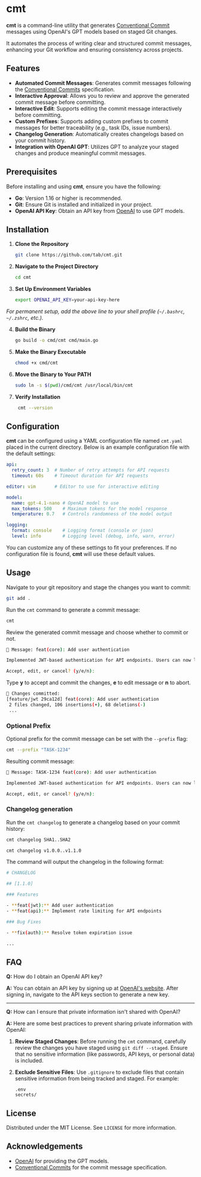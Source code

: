 # cmt

**cmt** is a command-line utility that generates [Conventional Commit](https://www.conventionalcommits.org/) messages using OpenAI's GPT models based on staged Git changes.

It automates the process of writing clear and structured commit messages, enhancing your Git workflow and ensuring consistency across projects.

## Features

- **Automated Commit Messages**: Generates commit messages following the [Conventional Commits](https://www.conventionalcommits.org/) specification.
- **Interactive Approval**: Allows you to review and approve the generated commit message before committing.
- **Interactive Edit**: Supports editing the commit message interactively before committing.
- **Custom Prefixes**: Supports adding custom prefixes to commit messages for better traceability (e.g., task IDs, issue numbers).
- **Changelog Generation**: Automatically creates changelogs based on your commit history.
- **Integration with OpenAI GPT**: Utilizes GPT to analyze your staged changes and produce meaningful commit messages.

## Prerequisites

Before installing and using **cmt**, ensure you have the following:

- **Go**: Version 1.16 or higher is recommended.
- **Git**: Ensure Git is installed and initialized in your project.
- **OpenAI API Key**: Obtain an API key from [OpenAI](https://platform.openai.com/account/api-keys) to use GPT models.

## Installation

1. **Clone the Repository**

   ```sh
   git clone https://github.com/tab/cmt.git
   ```

2. **Navigate to the Project Directory**

   ```sh
   cd cmt
   ```

3. **Set Up Environment Variables**


   ```sh
   export OPENAI_API_KEY=your-api-key-here
   ```

_For permanent setup, add the above line to your shell profile (`~/.bashrc`, `~/.zshrc`, etc.)._

4. **Build the Binary**

   ```sh
   go build -o cmd/cmt cmd/main.go
    ```

5. **Make the Binary Executable**

   ```sh
   chmod +x cmd/cmt
   ```

6. **Move the Binary to Your PATH**

   ```sh
   sudo ln -s $(pwd)/cmd/cmt /usr/local/bin/cmt
   ```

7. **Verify Installation**

   ```sh
    cmt --version
    ```

## Configuration

**cmt** can be configured using a YAML configuration file named `cmt.yaml` placed in the current directory. Below is an example configuration file with the default settings:

```yaml
api:
  retry_count: 3  # Number of retry attempts for API requests
  timeout: 60s    # Timeout duration for API requests

editor: vim       # Editor to use for interactive editing

model:
  name: gpt-4.1-nano # OpenAI model to use
  max_tokens: 500    # Maximum tokens for the model response
  temperature: 0.7   # Controls randomness of the model output

logging:
  format: console    # Logging format (console or json)
  level: info        # Logging level (debug, info, warn, error)
```

You can customize any of these settings to fit your preferences.
If no configuration file is found, **cmt** will use these default values.

## Usage

Navigate to your git repository and stage the changes you want to commit:

```sh
git add .
```

Run the `cmt` command to generate a commit message:

```sh
cmt
```

Review the generated commit message and choose whether to commit or not.

```sh
💬 Message: feat(core): Add user authentication

Implemented JWT-based authentication for API endpoints. Users can now log in and receive a token for subsequent requests.

Accept, edit, or cancel? (y/e/n):
```

Type **y** to accept and commit the changes, **e** to edit message or **n** to abort.

```sh
🚀 Changes committed:
[feature/jwt 29ca12d] feat(core): Add user authentication
 2 files changed, 106 insertions(+), 68 deletions(-)
 ...
```

### Optional Prefix

Optional prefix for the commit message can be set with the `--prefix` flag:

```sh
cmt --prefix "TASK-1234"
```

Resulting commit message:

```sh
💬 Message: TASK-1234 feat(core): Add user authentication

Implemented JWT-based authentication for API endpoints. Users can now log in and receive a token for subsequent requests.

Accept, edit, or cancel? (y/e/n):
```

### Changelog generation

Run the `cmt changelog` to generate a changelog based on your commit history:

```sh
cmt changelog SHA1..SHA2
```

```sh
cmt changelog v1.0.0..v1.1.0
```

The command will output the changelog in the following format:

```sh
# CHANGELOG

## [1.1.0]

### Features

- **feat(jwt):** Add user authentication
- **feat(api):** Implement rate limiting for API endpoints

### Bug Fixes

- **fix(auth):** Resolve token expiration issue

...
```

## FAQ

**Q:** How do I obtain an OpenAI API key?

**A:** You can obtain an API key by signing up at [OpenAI's website](https://platform.openai.com/account/api-keys). After signing in, navigate to the API keys section to generate a new key.

---

**Q:** How can I ensure that private information isn't shared with OpenAI?

**A:** Here are some best practices to prevent sharing private information with OpenAI:

1. **Review Staged Changes**: Before running the `cmt` command, carefully review the changes you have staged using `git diff --staged`. Ensure that no sensitive information (like passwords, API keys, or personal data) is included.
2. **Exclude Sensitive Files**: Use `.gitignore` to exclude files that contain sensitive information from being tracked and staged. For example:

   ```gitignore
   .env
   secrets/
   ```

## License

Distributed under the MIT License. See `LICENSE` for more information.

## Acknowledgements

- [OpenAI](https://openai.com/) for providing the GPT models.
- [Conventional Commits](https://www.conventionalcommits.org/) for the commit message specification.
